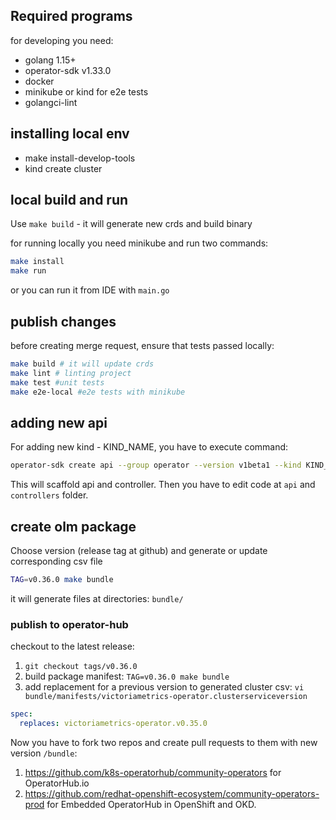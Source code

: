 
## Required programs

for developing you need:
- golang 1.15+
- operator-sdk v1.33.0
- docker
- minikube or kind for e2e tests
- golangci-lint


## installing local env

- make install-develop-tools
- kind create cluster

## local build and run

Use `make build` - it will generate new crds and build binary


for running locally you need minikube and run two commands:
```bash
make install
make run
```
or you can run it from IDE with ```main.go```

## publish changes

before creating merge request, ensure that tests passed locally:
```bash
make build # it will update crds
make lint # linting project
make test #unit tests
make e2e-local #e2e tests with minikube
```

## adding new api

For adding new kind - KIND_NAME, you have to execute command:

```bash
operator-sdk create api --group operator --version v1beta1 --kind KIND_NAME
```

This will scaffold api and controller. Then you have to edit code at `api` and `controllers` folder.

## create olm package

Choose version (release tag at github) and generate or update corresponding csv file
```bash
TAG=v0.36.0 make bundle
```

it will generate files at directories: `bundle/`

### publish to operator-hub

checkout to the latest release:
1) `git checkout tags/v0.36.0`
2) build package manifest: `TAG=v0.36.0 make bundle`
3) add replacement for a previous version to generated cluster csv:
`vi bundle/manifests/victoriametrics-operator.clusterserviceversion`
```yaml
spec:
  replaces: victoriametrics-operator.v0.35.0
```
Now you have to fork two repos and create pull requests to them with new version `/bundle`:
1) https://github.com/k8s-operatorhub/community-operators for OperatorHub.io
2) https://github.com/redhat-openshift-ecosystem/community-operators-prod for Embedded OperatorHub in OpenShift and OKD.

